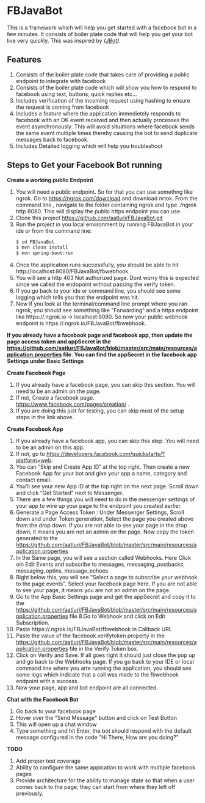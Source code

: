 # FBJavaBot
This is a framework which will help you get started with a facebook bot in a few minutes. It consists of boiler plate code that will help you get your bot live very quickly. This was inspired by _([JBot](https://github.com/rampatra/jbot))_.

## Features
1. Consists of the boiler plate code that takes care of providing a public endpoint to integrate with facebook
2. Consists of the boiler plate code which will show you how to respond to facebook using text, buttons, quick replies etc...
3. Includes verification of the incoming request using hashing to ensure the request is coming from facebook
4. Includes a feature where the application immedietely responds to facebook with an OK event received and then actually processes the event asynchronously. This will avoid situations where facebook sends the same event multiple times thereby causing the bot to send duplicate messages back to facebook.
5. Includes Detailed logging which will help you troubleshoot

## Steps to Get your Facebook Bot running
**Create a working public Endpoint**
1. You will need a public endpoint. So for that you can use somethng like ngrok. Go to https://ngrok.com/download and download nrtok. From the command line , navigate to the folder containing ngrok and type ./ngrok http 8080. This will display the public https endpoint you can use.
2. Clone this project https://github.com/aatluri/FBJavaBot.git 
3. Run the project in you local environment by running FBJavaBot in your ide or from the command line:
    ```bash
    $ cd FBJavaBot
    $ mvn clean install
    $ mvn spring-boot:run
    ```
4. Once the application runs successfully, you should be able to hit http://localhost:8080/FBJavaBot/fbwebhook
5. You will see a http 403 Not authorized page. Dont worry this is expected since we called the endopoint without passing the verify token.
6. If you go back to your ide or command line, you should see some logging which tells you that the endpoint was hit.
7. Now if you look at the terminal/command line prompt where you ran ngrok, you should see something like "Forwarding" and a https endpoint like https://<alphanumeric text>.ngrok.io -> localhost:8080. So now your public webhook endpoint is https://<alphanumeric text>.ngrok.io/FBJavaBot/fbwebhook.

**If you already have a facebook page and facebook app, then update the page access token and appSecret in the https://github.com/aatluri/FBJavaBot/blob/master/src/main/resources/application.properties file. You can find the appSecret in the facebook app Settings under Basic Settings**

**Create Facebook Page** 
1. If you already have a facebook page, you can skip this section. You will need to be an admin on the page.
2. If not, Create a facebook page. https://www.facebook.com/pages/creation/ . 
3. If you are doing this just for testing, you can skip most of the setup steps in the link above.

**Create Facebook App**
1. If you already have a facebook app, you can skip this step. You will need to be an admin on this app. 
2. If not, go to https://developers.facebook.com/quickstarts/?platform=web. 
3. You can “Skip and Create App ID” at the top right. Then create a new Facebook App for your bot and give your app a name, category and contact email. 
4. You’ll see your new App ID at the top right on the next page. Scroll down and click “Get Started” next to Messenger.
5. There are a few things you will need to do in the messenger settings of your app to wire up your page to the endpoint you created earlier.
6. Generate a Page Access Token : Under Messenger Settings, Scroll down and under Token generation, Select the page you created above from the drop down. If you are not able to see your page in the drop down, it means you are not an admin on the page. Now copy the token generated to the https://github.com/aatluri/FBJavaBot/blob/master/src/main/resources/application.properties
7. In the Same page, you will see a section called Webhooks. Here Click oin Edit Events and subscribe to messages, messaging_postbacks, messaging_optins, message_echoes
8. Right below this, you will see "Select a page to subscribe your webhook to the page events". Select your facebook page here. If you are not able to see your page, it means you are not an admin on the page.
7. Go to the App Basic Settings page and get the appSecret and copy it to the https://github.com/aatluri/FBJavaBot/blob/master/src/main/resources/application.properties file
8.Go to Webhook and click on Edit Subscription. 
9. Paste https://<alphanumeric text>.ngrok.io/FBJavaBot/fbwebhook in Callback URL
10. Paste the value of the facebook.verifytoken property in the https://github.com/aatluri/FBJavaBot/blob/master/src/main/resources/application.properties file in the Verify Token box.
11. Click on Verify and Save. If all goes right it should just close the pop up and go back to the Webhooks page. If you go back to your IDE or local command line where you arte running the application, you should see some logs which indicate that a call was made to the fbwebhook endpoint with a success.
12. Now your page, app and bot endpoint are all connected.

**Chat with the Facebook Bot**
1. Go back to your facebook page
2. Hover over the "Send Message" button and click on Test Button
3. This will open up a chat window
4. Type something and hit Enter, the bot should respond with the default message configured in the code "Hi There, How are you doing?"

**TODO**
1. Add proper test coverage
2. Ability to configure the same appication to work with multiple facebook pages
3. Provide architecture for the ability to manage state so that when a user comes back to the page, they can start from where they left off previously.
